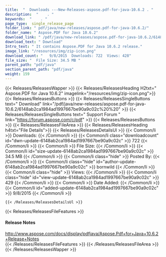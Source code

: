 ```yaml
---
title:  "  Downloads ---New-Releases-aspose.pdf-for-java-10.6.2 . " 
description:  "    . " 
keywords:  "    . " 
page_type:  single_release_page
folder_link: " pdf/java/new-releases/aspose.pdf-for-java-10.6.2/"
folder_name: " Aspose.PDF for Java 10.6.2"
download_link: " /pdf/java/new-releases/aspose.pdf-for-java-10.6.2/6148ab2ca1984ad1997667be90a9c02c"
download_text: " Download"
Intro_text: " It contains Aspose.PDF for Java 10.6.2 release."
image_link: "/resources/img/zip-icon.png"
download_count: "   9/8/2015  Downloads: 722  Views: 428"
file_size: "  File Size: 34.5 MB "
parent_path: "pdf/java"
section_parent_path: "pdf/java"
weight: 159
---
```


{{< Releases/ReleasesWapper >}}
  {{< Releases/ReleasesHeading H2txt=" Aspose.PDF for Java 10.6.2" imagelink="/resources/img/zip-icon.png">}}
  {{< Releases/ReleasesButtons >}}
    {{< Releases/ReleasesSingleButtons text=" Download" link="/pdf/java/new-releases/aspose.pdf-for-java-10.6.2/6148ab2ca1984ad1997667be90a9c02c%20%20" >}}
    {{< Releases/ReleasesSingleButtons text=" Support Forum " link="https://forum.aspose.com/c/pdf" >}}
  {{< Releases/ReleasesButtons >}}
  {{< Releases/ReleasesFileArea >}}
    {{< Releases/ReleasesHeading h4txt="File Details">}}
    {{< Releases/ReleasesDetailsUl >}}
            {{< Common/li  >}} Downloads: {{< /Common/li >}} 
      {{< Common/li class="downloadcount" id="dwn-update-6148ab2ca1984ad1997667be90a9c02c" >}} 722 {{< /Common/li >}} 
      {{< Common/li  >}} File Size: {{< /Common/li >}} 
      {{< Common/li id="size-update-6148ab2ca1984ad1997667be90a9c02c" >}} 34.5 MB {{< /Common/li >}} 
      {{< Common/li  class="hide" >}} Posted By: {{< /Common/li >}} 
      {{< Common/li class="hide" id="author-update-6148ab2ca1984ad1997667be90a9c02c" >}} bornwild {{< /Common/li >}} 
      {{< Common/li class="hide"  >}} Views: {{< /Common/li >}} 
      {{< Common/li class="hide" id="view-update-6148ab2ca1984ad1997667be90a9c02c" >}} 429 {{< /Common/li >}} 
      {{< Common/li  >}} Date Added: {{< /Common/li >}} 
      {{< Common/li id="added-update-6148ab2ca1984ad1997667be90a9c02c" >}} 9/8/2015 {{< /Common/li >}} 

    {{< /Releases/ReleasesDetailsUl >}}

  {{< Releases/ReleasesFileFeatures >}}
      <h4>Release Notes</h4><div><a href="http://www.aspose.com/docs/display/pdfjava/Aspose.Pdf+for+Java+10.6.2+Release+Notes">http://www.aspose.com/docs/display/pdfjava/Aspose.Pdf+for+Java+10.6.2+Release+Notes</a></div>
  {{< /Releases/ReleasesFileFeatures >}}
 {{< /Releases/ReleasesFileArea >}}
{{< /Releases/ReleasesWapper >}}



